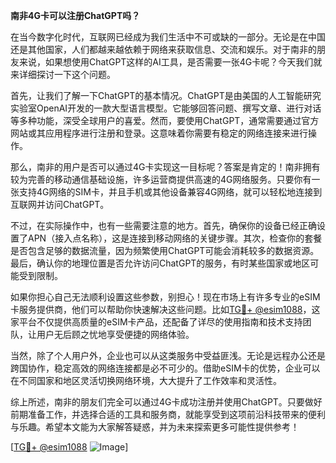**南非4G卡可以注册ChatGPT吗？**

在当今数字化时代，互联网已经成为我们生活中不可或缺的一部分。无论是在中国还是其他国家，人们都越来越依赖于网络来获取信息、交流和娱乐。对于南非的朋友来说，如果想使用ChatGPT这样的AI工具，是否需要一张4G卡呢？今天我们就来详细探讨一下这个问题。

首先，让我们了解一下ChatGPT的基本情况。ChatGPT是由美国的人工智能研究实验室OpenAI开发的一款大型语言模型。它能够回答问题、撰写文章、进行对话等多种功能，深受全球用户的喜爱。然而，要使用ChatGPT，通常需要通过官方网站或其应用程序进行注册和登录。这意味着你需要有稳定的网络连接来进行操作。

那么，南非的用户是否可以通过4G卡实现这一目标呢？答案是肯定的！南非拥有较为完善的移动通信基础设施，许多运营商提供高速的4G网络服务。只要你有一张支持4G网络的SIM卡，并且手机或其他设备兼容4G网络，就可以轻松地连接到互联网并访问ChatGPT。

不过，在实际操作中，也有一些需要注意的地方。首先，确保你的设备已经正确设置了APN（接入点名称），这是连接到移动网络的关键步骤。其次，检查你的套餐是否包含足够的数据流量，因为频繁使用ChatGPT可能会消耗较多的数据资源。最后，确认你的地理位置是否允许访问ChatGPT的服务，有时某些国家或地区可能受到限制。

如果你担心自己无法顺利设置这些参数，别担心！现在市场上有许多专业的eSIM卡服务提供商，他们可以帮助你快速解决这些问题。比如[TG💪+ @esim1088](https://t.me/s/esim1088)，这家平台不仅提供高质量的eSIM卡产品，还配备了详尽的使用指南和技术支持团队，让用户无后顾之忧地享受便捷的网络体验。

当然，除了个人用户外，企业也可以从这类服务中受益匪浅。无论是远程办公还是跨国协作，稳定高效的网络连接都是必不可少的。借助eSIM卡的优势，企业可以在不同国家和地区灵活切换网络环境，大大提升了工作效率和灵活性。

综上所述，南非的朋友们完全可以通过4G卡成功注册并使用ChatGPT。只要做好前期准备工作，并选择合适的工具和服务商，就能享受到这项前沿科技带来的便利与乐趣。希望本文能为大家解答疑惑，并为未来探索更多可能性提供参考！

[[TG💪+ @esim1088](https://t.me/s/esim1088) ![Image](https://i.postimg.cc/4NQfJmqS/Snipaste-2025-05-13-00-14-12.png)]